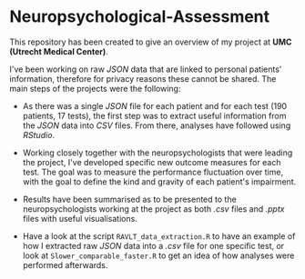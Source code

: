 # Neuropsychological-Assessment

This repository has been created to give an overview of my project at **UMC (Utrecht Medical Center)**.

I've been working on raw *JSON* data that are linked to personal patients' information, therefore for privacy reasons these cannot be shared. The main steps of the projects were the following:

- As there was a single *JSON* file for each patient and for each test (190 patients, 17 tests), the first step was to extract useful information from the *JSON* data into *CSV* files. From there, analyses have followed using *RStudio*.

- Working closely together with the neuropsychologists that were leading the project, I've developed specific new outcome measures for each test. The goal was to measure the performance fluctuation over time, with the goal to define the kind and gravity of each patient's impairment.

- Results have been summarised as to be presented to the neuropsychologists working at the project as both *.csv* files and *.pptx* files with useful visualisations.


- Have a look at the script `RAVLT_data_extraction.R` to have an example of how I extracted raw _JSON_ data into a _.csv_ file for one specific test, or look at `Slower_comparable_faster.R` to get an idea of how analyses were performed afterwards.
